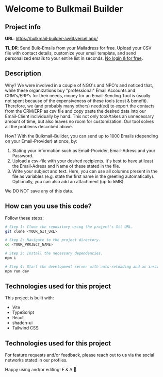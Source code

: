 # Welcome to Bulkmail Builder


## Project info

**URL**: https://bulkmail-builder-aw6l.vercel.app/

**TL;DR**:
Send Bulk-Emails from your Mailadress for free. Upload your CSV file with contact details, customize your email template, and send personalized emails to your entire list in seconds. <ins>No login & for free</ins>.


## Description

Why?
We were involved in a couple of NGO's and NPO's and noticed that, while these organizations buy "professional" Email Accounts and CRM's/ERP's for their needs, money for an Email-Sending Tool is usually not spent because of the expensiveness of these tools (cost & benefit). Therefore, we (and probably many others) need(ed) to export the contacts from the CRM/ERP as csv file and copy paste the desired data into our Email-Client individually by hand. This not only took/takes an unnecessary amount of time, but also leaves no room for customization. Our tool solves all the problems described above.

How?
With the Bulkmail-Builder, you can send up to 1000 Emails (depending on your Email-Provider) at once, by:
1. Stating your information such as Email-Provider, Email-Adress and your Password.
2. Upload a csv-file with your desired recipients. It's best to have at least the Email-Adress and Name of these stated in the file.
3. Write your subject and text. Here, you can use all columns present in the file as variables (e.g. state the first name in the greeting automatically). Optionally, you can also add an attachment (up to 5MB).

We DO NOT save any of this data.


## How can you use this code?


Follow these steps:

```sh
# Step 1: Clone the repository using the project's Git URL.
git clone <YOUR_GIT_URL>

# Step 2: Navigate to the project directory.
cd <YOUR_PROJECT_NAME>

# Step 3: Install the necessary dependencies.
npm i

# Step 4: Start the development server with auto-reloading and an instant preview.
npm run dev
```


## Technologies used for this project 

This project is built with:

- Vite
- TypeScript
- React
- shadcn-ui
- Tailwind CSS


## Technologies used for this project 

For feature requests and/or feedback, please reach out to us via the social networks stated in our profiles.

Happy using and/or editing!
F & A 💌
